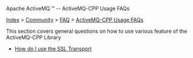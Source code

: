 Apache ActiveMQ ™ -- ActiveMQ-CPP Usage FAQs 

[Index](index.html) > [Community](community.html) > [FAQ](faq.html) > [ActiveMQ-CPP Usage FAQs](activemq-cpp-usage-faqs.html)

This section covers general questions on how to use various feature of the ActiveMQ-CPP Library

*   [How do I use the SSL Transport](how-do-i-use-the-ssl-transport.html)

